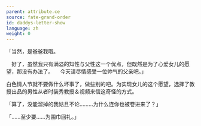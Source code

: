 ```yaml
---
parent: attribute.ce
source: fate-grand-order
id: daddys-letter-show
language: zh
weight: 0
---
```


「当然，是爸爸我哦。

　好了，虽然我只有满溢的知性与父性这一个优点，但既然是为了心爱女儿的愿望，那没有办法了。
　今天请尽情感受一位帅气的父亲吧。」

白色情人节就不要做什么坏事了，做些别的吧。为实现女儿的这个愿望，选择了教授出品的男性从者时装秀教授＆视频来信这奇怪的方式。

「算了，没能溜掉的我姑且不论………为什么连你也被卷进来了？」

「……至少要……为围巾回礼。」
